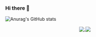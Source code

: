 ### Hi there 👋

![Anurag's GitHub stats](https://github-readme-stats.vercel.app/api?username=honyhaha&theme=dark&show_icons=true)

<p align="center">

<a href="https://github.com/honyhaha/honyhaha">
  <img align="center" src="https://github-readme-stats.vercel.app/api?username=honyhaha&include_all_commits=true&custom_title=Valen's+GitHub+Stats&hide=contribs&show_icons=true&line_height=32&count_private=true&title_color=ffffff&text_color=c9cacc&icon_color=b32d00&bg_color=1a1a1a" />
</a>

<a href="https://github.com/honyhaha/honyhaha">
  <img align="center" src="https://github-readme-stats.vercel.app/api/top-langs/?username=honyhaha&hide_title=false&exclude_repo=null&langs_count=3&layout=default&hide_border=false&bg_color=1a1a1a&text_color=c9cacc&title_color=ffffff" />
</a>
</p>





<!--
**honyhaha/honyhaha** is a ✨ _special_ ✨ repository because its `README.md` (this file) appears on your GitHub profile.

Here are some ideas to get you started:

- 🔭 I’m currently working on ...
- 🌱 I’m currently learning ...
- 👯 I’m looking to collaborate on ...
- 🤔 I’m looking for help with ...
- 💬 Ask me about ...
- 📫 How to reach me: ...
- 😄 Pronouns: ...
- ⚡ Fun fact: ...
-->
